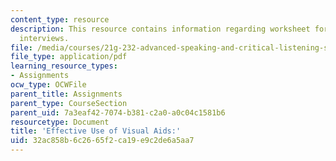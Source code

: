 ```yaml
---
content_type: resource
description: This resource contains information regarding worksheet for strategic
  interviews.
file: /media/courses/21g-232-advanced-speaking-and-critical-listening-skills-els-spring-2007/32ac858b6c2665f2ca19e9c2de6a5aa7_MIT21G_232S07_inv_workshee.pdf
file_type: application/pdf
learning_resource_types:
- Assignments
ocw_type: OCWFile
parent_title: Assignments
parent_type: CourseSection
parent_uid: 7a3eaf42-7074-b381-c2a0-a0c04c1581b6
resourcetype: Document
title: 'Effective Use of Visual Aids:'
uid: 32ac858b-6c26-65f2-ca19-e9c2de6a5aa7
---
```

